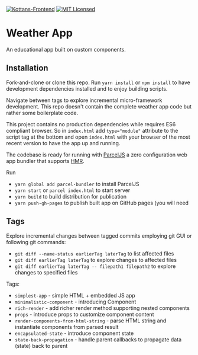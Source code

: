 [![Kottans-Frontend][icon-kottans]][kottans-frontend]
[![MIT Licensed][icon-mit]][license]

# Weather App

An educational app built on custom components.

## Installation

Fork-and-clone or clone this repo.
Run `yarn install` or `npm install` to have
development dependencies installed and
to enjoy building scripts.

Navigate between tags to explore incremental
micro-framework development. This repo doesn't
contain the complete weather app code but rather
some boilerplate code.

This project contains no production dependencies
while requires ES6 compliant browser.
So in `index.html` add `type="module"` attribute
to the script tag at the bottom and open `index.html`
with your browser of the most recent version to have
the app up and running.

The codebase is ready for running with
[ParcelJS](https://parceljs.org/)
a zero configuration web app bundler that supports
[HMR](https://parceljs.org/hmr.html).

Run
 * `yarn global add parcel-bundler` to install ParcelJS
 * `yarn start` or `parcel index.html` to start server
 * `yarn build` to build distribution for publication
 * `yarn push-gh-pages` to publish built app on GitHub pages
   (you will need


## Tags

Explore incremental changes between tagged commits employing
git GUI or following git commands:
 * `git diff --name-status earlierTag laterTag`
   to list affected files
 * `git diff earlierTag laterTag`
   to explore changes to affected files
 * `git diff earlierTag laterTag -- filepath1 filepath2`
   to explore changes to specified files

Tags:
 * `simplest-app` - simple HTML + embedded JS app
 * `minimalistic-component` - introducing Component
 * `rich-render` - add richer render method
   supporting nested components
 * `props` - introduce props to customize component content
 * `render-components-from-html-string` - parse HTML string
   and instantiate components from parsed result
 * `encapsulated-state` - introduce component state
 * `state-back-propagation` - handle parent callbacks
   to propagate data (state) back to parent

[icon-kottans]: https://img.shields.io/badge/%3D(%5E.%5E)%3D-frontend-yellow.svg
[kottans-frontend]: https://github.com/kottans/frontend
[icon-mit]: https://img.shields.io/badge/license-MIT-blue.svg
[license]: https://github.com/Kottans/web/blob/master/LICENSE.md
